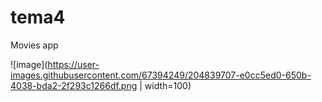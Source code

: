 # tema4

Movies app

![image](https://user-images.githubusercontent.com/67394249/204839707-e0cc5ed0-650b-4038-bda2-2f293c1266df.png | width=100)

